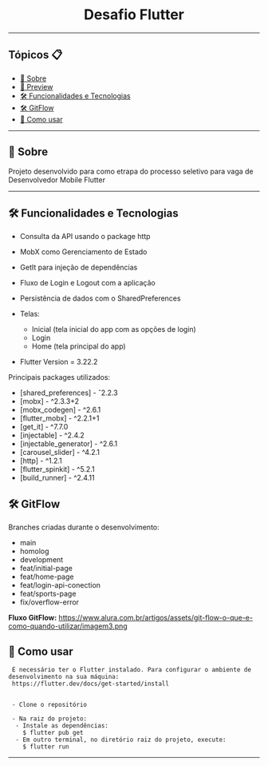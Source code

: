 <h1 align="center">Desafio Flutter</h1>

---

<h2>Tópicos 📋</h2>

   <p>

   - [📖 Sobre](#-sobre)
   - [📱 Preview](#-preview)
   - [🛠️ Funcionalidades e Tecnologias](#-funcionalidades-e-tecnologias-estudadas)
   - [🛠️ GitFlow](#-GitFlow)
   - [🤔 Como usar](#-como-usar)

   </p>

---

<h2>📖 Sobre</h2>

<p>
    Projeto desenvolvido para como etrapa do processo seletivo para vaga de Desenvolvedor Mobile Flutter
</p>


---  

<h2>🛠️ Funcionalidades e Tecnologias </h2>


- Consulta da API usando o package http
- MobX como Gerenciamento de Estado
- GetIt para injeção de dependências
- Fluxo de Login e Logout com a aplicação
- Persistência de dados com o SharedPreferences

- Telas: 
  - Inicial (tela inicial do app com as opções de login)
  - Login 
  - Home (tela principal do app)

- Flutter Version = 3.22.2


Principais packages utilizados:
  - [shared_preferences] - ˆ2.2.3
  - [mobx] - ^2.3.3+2 
  - [mobx_codegen] - ^2.6.1 
  - [flutter_mobx] - ^2.2.1+1
  - [get_it] - ^7.7.0 
  - [injectable] - ^2.4.2 
  - [injectable_generator] - ^2.6.1 
  - [carousel_slider] - ^4.2.1 
  - [http] - ^1.2.1 
  - [flutter_spinkit] - ^5.2.1 
  - [build_runner] - ^2.4.11 



<h2>🛠️ GitFlow</h2>

Branches criadas durante o desenvolvimento:
  - main
  - homolog
  - development
  - feat/initial-page
  - feat/home-page
  - feat/login-api-conection
  - feat/sports-page
  - fix/overflow-error

  **Fluxo GitFlow:** https://www.alura.com.br/artigos/assets/git-flow-o-que-e-como-quando-utilizar/imagem3.png



<h2>🤔 Como usar</h2>

  ```
   É necessário ter o Flutter instalado. Para configurar o ambiente de desenvolvimento na sua máquina:
   https://flutter.dev/docs/get-started/install


   - Clone o repositório

   - Na raiz do projeto:
    - Instale as dependências:
      $ flutter pub get
    - Em outro terminal, no diretório raiz do projeto, execute:
      $ flutter run
  ```

---

